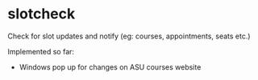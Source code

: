# slotcheck
Check for slot updates and notify (eg: courses, appointments, seats etc.)

Implemented so far:
- Windows pop up for changes on ASU courses website
